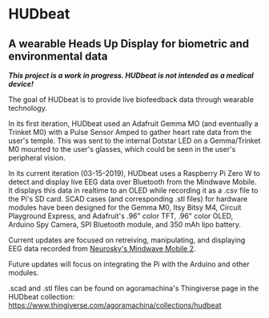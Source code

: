 # HUDbeat
## A wearable Heads Up Display for biometric and environmental data


*__This project is a work in progress. HUDbeat is not intended as a medical device!__*

The goal of HUDbeat is to provide live biofeedback data through wearable technology.

In its first iteration, HUDbeat used an Adafruit Gemma MO (and eventually a Trinket M0) with a Pulse Sensor Amped to gather heart rate data from the user's temple. This was sent to the internal Dotstar LED on a Gemma/Trinket M0 mounted to the user's glasses, which could be seen in the user's peripheral vision. 

In its current iteration (03-15-2019), HUDbeat uses a Raspberry Pi Zero W to detect and display live EEG data over Bluetooth from the Mindwave Mobile. It displays this data in realtime to an OLED while recording it as a .csv file to the Pi's SD card. SCAD cases (and corresponding .stl files) for hardware modules have been designed for the Gemma M0, Itsy Bitsy M4, Circuit Playground Express, and Adafruit's .96" color TFT, .96" color OLED, Arduino Spy Camera, SPI Bluetooth module, and 350 mAh lipo battery. 

Current updates are focused on retreiving, manipulating, and displaying EEG data recorded from [Neurosky's Mindwave Mobile 2](https://store.neurosky.com/pages/mindwave).

Future updates will focus on integrating the Pi with the Arduino and other modules.

.scad and .stl files can be found on agoramachina's Thingiverse page in the HUDbeat collection:
https://www.thingiverse.com/agoramachina/collections/hudbeat
